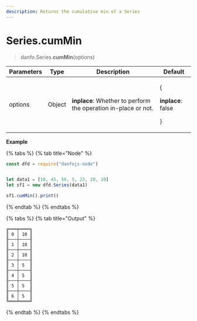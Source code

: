 ```yaml
---
description: Returns the cumulative min of a Series
---
```


# Series.cumMin

> danfo.Series.**cumMin**(options)&#x20;

| Parameters | Type   | Description                                                    | Default                                                |
| ---------- | ------ | -------------------------------------------------------------- | ------------------------------------------------------ |
| options    | Object | **inplace**: Whether to perform the operation in-place or not. | <p>{</p><p><strong>inplace</strong>: false</p><p>}</p> |

**Example**

{% tabs %}
{% tab title="Node" %}
```javascript
const dfd = require("danfojs-node")


let data1 = [10, 45, 56, 5, 23, 20, 10]
let sf1 = new dfd.Series(data1)

sf1.cumMin().print()
```
{% endtab %}
{% endtabs %}

{% tabs %}
{% tab title="Output" %}
```
╔═══╤════╗
║ 0 │ 10 ║
╟───┼────╢
║ 1 │ 10 ║
╟───┼────╢
║ 2 │ 10 ║
╟───┼────╢
║ 3 │ 5  ║
╟───┼────╢
║ 4 │ 5  ║
╟───┼────╢
║ 5 │ 5  ║
╟───┼────╢
║ 6 │ 5  ║
╚═══╧════╝
```
{% endtab %}
{% endtabs %}
